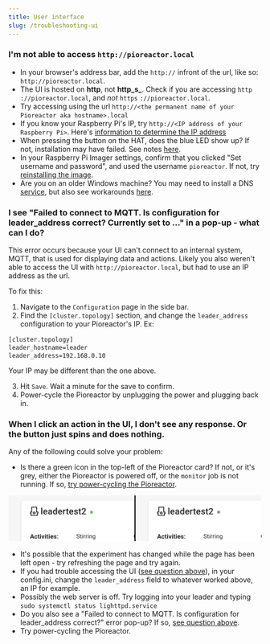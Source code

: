 ```yaml
---
title: User interface
slug: /troubleshooting-ui
---
```


### I'm not able to access `http://pioreactor.local`


- In your browser's address bar, add the `http://` infront of the url, like so: `http://pioreactor.local`.
- The UI is hosted on **http**, not **http_s_**. Check if you are accessing `http` `://pioreactor.local`, and _not_ `https` `://pioreactor.local`.
- Try accessing using the url `http://<the permanent name of your Pioreactor aka hostname>.local`
- If you know your Raspberry Pi's IP, try `http://<IP address of your Raspberry Pi>`. Here's [information to determine the IP address](/user-guide/common-questions#how-can-i-determine-the-pioreactors-ip-address)
- When pressing the button on the HAT, does the blue LED show up? If not, installation may have failed. See notes [here](/user-guide/software-set-up#my-pioreactor-never-flashes-the-blue-led).
- In your Raspberry Pi Imager settings, confirm that you clicked "Set username and password", and used the username `pioreactor`. If not, try [reinstalling the image](/user-guide/software-set-up#setting-up-your-raspberry-pi).
 - Are you on an older Windows machine? You may need to install a DNS [service](https://learn.adafruit.com/bonjour-zeroconf-networking-for-windows-and-linux/overview#microsoft-windows-914263-8), but also see workarounds [here](https://github.com/OutsourcedGuru/octoprint-name-resolution-hacks).


### I see "Failed to connect to MQTT. Is configuration for leader_address correct? Currently set to ..." in a pop-up - what can I do?

This error occurs because your UI can't connect to an internal system, MQTT, that is used for displaying data and actions. Likely you also weren't able to access the UI with `http://pioreactor.local`, but had to use an IP address as the url.

To fix this:

1. Navigate to the `Configuration` page in the side bar.
2. Find the `[cluster.topology]` section, and change the `leader_address` configuration to your Pioreactor's IP. Ex:

```
[cluster.topology]
leader_hostname=leader
leader_address=192.168.0.10
```

Your IP may be different than the one above.

3. Hit `Save`. Wait a minute for the save to confirm.
4. Power-cycle the Pioreactor by unplugging the power and plugging back in.


### When I click an action in the UI, I don't see any response. Or the button just spins and does nothing.

Any of the following could solve your problem:

 - Is there a green icon in the top-left of the Pioreactor card? If not, or it's grey, either the Pioreactor is powered off, or the `monitor` job is not running. If so, [try power-cycling the Pioreactor](/user-guide/common-questions#how-can-i-restart-my-pioreactor-is-pulling-the-power-plug-out-safe).

![Left image is green, right image is grey](/img/user-guide/monitor_on_off.png)


 - It's possible that the experiment has changed while the page has been left open - try refreshing the page and try again.
 - If you had trouble accessing the UI ([see question above](/user-guide/troubleshooting-ui#i-see-failed-to-connect-to-mqtt-is-configuration-for-leader_address-correct-currently-set-to--in-a-pop-up---what-can-i-do)), in your config.ini, change the `leader_address` field to whatever worked above, an IP for example.
 - Possibly the web server is off. Try logging into your leader and typing `sudo systemctl status lighttpd.service`
 - Do you also see a "Failed to connect to MQTT. Is configuration for leader_address correct?" error pop-up? If so, [see question above](/user-guide/troubleshooting-ui#i-see-failed-to-connect-to-mqtt-is-configuration-for-leader_address-correct-currently-set-to--in-a-pop-up---what-can-i-do0).
 - Try power-cycling the Pioreactor.


